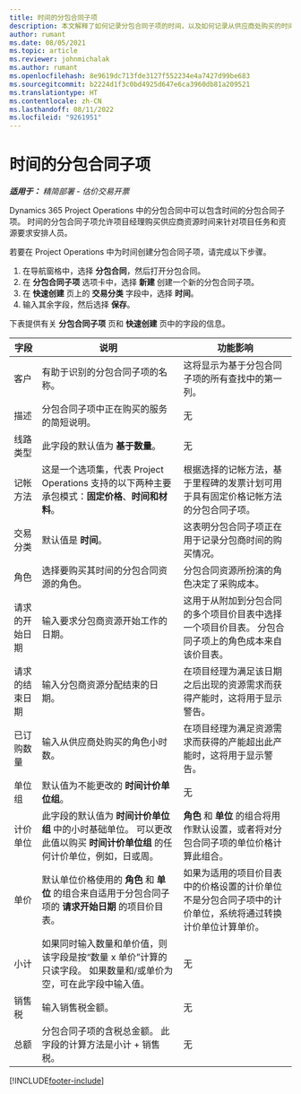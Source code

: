 ```yaml
---
title: 时间的分包合同子项
description: 本文解释了如何记录分包合同子项的时间，以及如何记录从供应商处购买的时间。
author: rumant
ms.date: 08/05/2021
ms.topic: article
ms.reviewer: johnmichalak
ms.author: rumant
ms.openlocfilehash: 8e9619dc713fde3127f552234e4a7427d99be683
ms.sourcegitcommit: b2224d1f3c0bd4925d647e6ca3960db81a209521
ms.translationtype: HT
ms.contentlocale: zh-CN
ms.lasthandoff: 08/11/2022
ms.locfileid: "9261951"
---
```

# <a name="subcontract-lines-for-time"></a>时间的分包合同子项

_**适用于：** 精简部署 - 估价交易开票_

Dynamics 365 Project Operations 中的分包合同中可以包含时间的分包合同子项。 时间的分包合同子项允许项目经理购买供应商资源时间来针对项目任务和资源要求安排人员。

若要在 Project Operations 中为时间创建分包合同子项，请完成以下步骤。

1. 在导航窗格中，选择 **分包合同**，然后打开分包合同。
2. 在 **分包合同子项** 选项卡中，选择 **新建** 创建一个新的分包合同子项。
3. 在 **快速创建** 页上的 **交易分类** 字段中，选择 **时间**。
4. 输入其余字段，然后选择 **保存**。

  下表提供有关 **分包合同子项** 页和 **快速创建** 页中的字段的信息。

| **字段** | **说明** | **功能影响** |
| --- | --- | --- |
| 客户 | 有助于识别的分包合同子项的名称。 | 这将显示为基于分包合同子项的所有查找中的第一列。 |
| 描述 | 分包合同子项中正在购买的服务的简短说明。 |无​ |
| 线路类型 |   此字段的默认值为 **基于数量**。| 无​ |
| 记帐方法 | 这是一个选项集，代表 Project Operations 支持的以下两种主要承包模式：**固定价格**、**时间和材料**。 | 根据选择的记帐方法，基于里程碑的发票计划可用于具有固定价格记帐方法的分包合同子项。 |
| 交易分类 | 默认值是 **时间**。 | 这表明分包合同子项正在用于记录分包商时间的购买情况。 |
| 角色 | 选择要购买其时间的分包合同资源的角色。 | 分包合同资源所扮演的角色决定了采购成本。 |
| 请求的开始日期 | 输入要求分包商资源开始工作的日期。 | 这用于从附加到分包合同的多个项目价目表中选择一个项目价目表。 分包合同子项上的角色成本来自该价目表。 |
| 请求的结束日期 | 输入分包商资源分配结束的日期。 | 在项目经理为满足该日期之后出现的资源需求而获得产能时，这将用于显示警告。 |
| 已订购数量 | 输入从供应商处购买的角色小时数。 | 在项目经理为满足资源需求而获得的产能超出此产能时，这将用于显示警告。 |
| 单位组 | 默认值为不能更改的 **时间计价单位组**。 | 无​|
| 计价单位 | 此字段的默认值为 **时间计价单位组** 中的小时基础单位。 可以更改此值以购买 **时间计价单位组** 的任何计价单位，例如，日或周。 | **角色** 和 **单位** 的组合将用作默认设置，或者将对分包合同子项的单位价格计算此组合。 |
| 单价 | 默认单位价格使用的 **角色** 和 **单位** 的组合来自适用于分包合同子项的 **请求开始日期** 的项目价目表。 | 如果为适用的项目价目表中的价格设置的计价单位不是分包合同子项中的计价单位，系统将通过转换计价单位计算单价。 |
| 小计 |    如果同时输入数量和单价值，则该字段是按“数量 x 单价”计算的只读字段。 如果数量和/或单价为空，可在此字段中输入值。 | 无​|
| 销售税 |   输入销售税金额。 |无​ |
| 总额 | 分包合同子项的含税总金额。 此字段的计算方法是小计 + 销售税。|无​ |

[!INCLUDE[footer-include](../../includes/footer-banner.md)]
